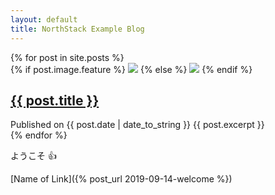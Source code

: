 ```yaml
---
layout: default
title: NorthStack Example Blog
---
```

<div class="posts">
    {% for post in site.posts %}
        <article>
            {% if post.image.feature %}
                <img src="{{ post.image.feature }}" />
            {% else %}        
                <img src="http://lorempixel.com/200/100/" />
            {% endif %}    
            <h2><a href="{{ post.url }}">{{ post.title }}</a></h2>
            Published on {{ post.date | date_to_string }}
            {{ post.excerpt }}
        </article>
    {% endfor %}
</div>

ようこそ :+1:

[Name of Link]({% post_url 2019-09-14-welcome %})
